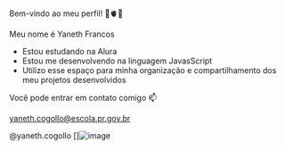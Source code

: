 Bem-vindo ao meu perfil! 🖤🫀🖤

Meu nome é Yaneth Francos
- Estou estudando na Alura
- Estou me desenvolvendo na linguagem JavasScript
- Utilizo esse espaço para minha organização e compartilhamento dos meu projetos desenvolvidos

 Você pode entrar em contato comigo 📫
 
 yaneth.cogollo@escola.pr.gov.br
 
 @yaneth.cogollo
  []![image](https://github.com/KitsuneHydra/Kitsune-Hydra/assets/173261610/c80c383b-1051-4c23-9d58-f5b8c93ac84a)
